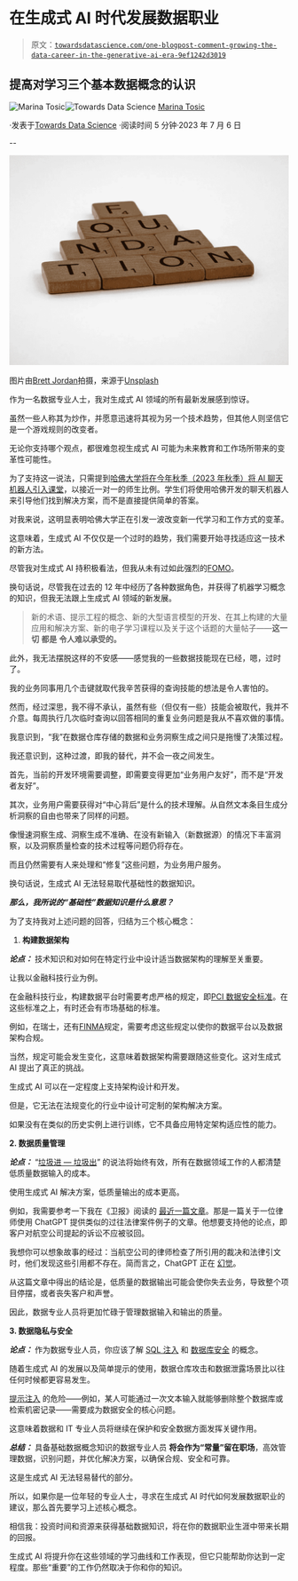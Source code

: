 # 在生成式 AI 时代发展数据职业

> 原文：[`towardsdatascience.com/one-blogpost-comment-growing-the-data-career-in-the-generative-ai-era-9ef1242d3019`](https://towardsdatascience.com/one-blogpost-comment-growing-the-data-career-in-the-generative-ai-era-9ef1242d3019)

## 提高对学习三个基本数据概念的认识

[](https://medium.com/@martosi?source=post_page-----9ef1242d3019--------------------------------)![Marina Tosic](https://medium.com/@martosi?source=post_page-----9ef1242d3019--------------------------------)[](https://towardsdatascience.com/?source=post_page-----9ef1242d3019--------------------------------)![Towards Data Science](https://towardsdatascience.com/?source=post_page-----9ef1242d3019--------------------------------) [Marina Tosic](https://medium.com/@martosi?source=post_page-----9ef1242d3019--------------------------------)

·发表于[Towards Data Science](https://towardsdatascience.com/?source=post_page-----9ef1242d3019--------------------------------) ·阅读时间 5 分钟·2023 年 7 月 6 日

--

![](img/08a3e60909271a424825326f29b4b70d.png)

图片由[Brett Jordan](https://unsplash.com/@brett_jordan?utm_source=medium&utm_medium=referral)拍摄，来源于[Unsplash](https://unsplash.com/?utm_source=medium&utm_medium=referral)

作为一名数据专业人士，我对生成式 AI 领域的所有最新发展感到惊讶。

虽然一些人称其为炒作，并愿意迅速将其视为另一个技术趋势，但其他人则坚信它是一个游戏规则的改变者。

无论你支持哪个观点，都很难忽视生成式 AI 可能为未来教育和工作场所带来的变革性可能性。

为了支持这一说法，只需提到[哈佛大学将在今年秋季（2023 年秋季）将 AI 聊天机器人引入课堂](https://uk.pcmag.com/ai/147451/harvards-new-computer-science-teacher-is-a-chatbot)，以接近一对一的师生比例。学生们将使用哈佛开发的聊天机器人来引导他们找到解决方案，而不是直接提供简单的答案。

对我来说，这明显表明哈佛大学正在引发一波改变新一代学习和工作方式的变革。

这意味着，生成式 AI 不仅仅是一个过时的趋势，我们需要开始寻找适应这一技术的新方法。

尽管我对生成式 AI 持积极看法，但我从未有过如此强烈的[FOMO](https://www.techtarget.com/whatis/definition/FOMO-fear-of-missing-out#:~:text=The%20fear%20of%20missing%20out,%2C%20dissatisfaction%2C%20depression%20and%20stress.)。

换句话说，尽管我在过去的 12 年中经历了各种数据角色，并获得了机器学习概念的知识，但我无法跟上生成式 AI 领域的新发展。

> 新的术语、提示工程的概念、新的大型语言模型的开发、在其上构建的大量应用和解决方案、新的电子学习课程以及关于这个话题的大量帖子——**这一切** **都是** **令人难以承受的。**

此外，我无法摆脱这样的不安感——感觉我的一些数据技能现在已经，嗯，过时了。

我的业务同事用几个击键就取代我辛苦获得的查询技能的想法是令人害怕的。

然而，经过深思，我不得不承认，虽然有些（但仅有一些）技能会被取代，我并不介意。每周执行几次临时查询以回答相同的重复业务问题是我从不喜欢做的事情。

我意识到，“我”在数据仓库存储的数据和业务洞察生成之间只是拖慢了决策过程。

我还意识到，这种过渡，即我的替代，并不会一夜之间发生。

首先，当前的开发环境需要调整，即需要变得更加“业务用户友好”，而不是“开发者友好”。

其次，业务用户需要获得对“中心背后”是什么的技术理解。从自然文本条目生成分析洞察的自由也带来了同样的问题。

像慢速洞察生成、洞察生成不准确、在没有新输入（新数据源）的情况下丰富洞察，以及洞察质量检查的技术过程等问题仍将存在。

而且仍然需要有人来处理和“修复”这些问题，为业务用户服务。

换句话说，生成式 AI 无法轻易取代基础性的数据知识。

***那么，我所说的“基础性”数据知识是什么意思？***

为了支持我对上述问题的回答，归结为三个核心概念：

1.  **构建数据架构**

***论点：*** 技术知识和对如何在特定行业中设计适当数据架构的理解至关重要。

让我以金融科技行业为例。

在金融科技行业，构建数据平台时需要考虑严格的规定，即[PCI 数据安全标准](https://en.wikipedia.org/wiki/Payment_Card_Industry_Data_Security_Standard)。在这些标准之上，有时还会有市场基础的标准。

例如，在瑞士，还有[FINMA](https://www.finma.ch/en/finma/finma-an-overview/)规定，需要考虑这些规定以使你的数据平台以及数据架构合规。

当然，规定可能会发生变化，这意味着数据架构需要跟随这些变化。这对生成式 AI 提出了真正的挑战。

生成式 AI 可以在一定程度上支持架构设计和开发。

但是，它无法在法规变化的行业中设计可定制的架构解决方案。

如果没有在类似的历史实例上进行训练，它不具备应用特定架构适应性的能力。

**2\. 数据质量管理**

***论点：*** “[垃圾进 — 垃圾出](https://en.wikipedia.org/wiki/Garbage_in,_garbage_out#:~:text=In%20computer%20science%2C%20garbage%20in,validity%20does%20not%20imply%20soundness.)” 的说法将始终有效，所有在数据领域工作的人都清楚低质量数据输入的成本。

使用生成式 AI 解决方案，低质量输出的成本更高。

例如，我需要参考一下我在《卫报》阅读的 [最近一篇文章](https://www.theguardian.com/commentisfree/2023/jun/03/lawyer-chatgpt-research-avianca-statement-ai-risk-openai-deepmind)。那是一篇关于一位律师使用 ChatGPT 提供类似的过往法律案件例子的文章。他想要支持他的论点，即客户对航空公司提起的诉讼不应被驳回。

我想你可以想象故事的经过：当航空公司的律师检查了所引用的裁决和法律引文时，他们发现这些引用都不存在。简而言之，ChatGPT 正在 [幻觉](https://en.wikipedia.org/wiki/Hallucination_(artificial_intelligence)#:~:text=In%20artificial%20intelligence%20(AI),,justified%20by%20its%20training%20data.)。

从这篇文章中得出的结论是，低质量的数据输出可能会使你失去业务，导致整个项目停摆，或者丧失客户和声誉。

因此，数据专业人员将更加忙碌于管理数据输入和输出的质量。

**3\. 数据隐私与安全**

***论点：*** 作为数据专业人员，你应该了解 [SQL 注入](https://www.w3schools.com/sql/sql_injection.asp) 和 [数据库安全](https://www.sumologic.com/blog/what-is-database-security/#:~:text=Database%20security%20includes%20protecting%20the,those%20who%20can%20access%20them.) 的概念。

随着生成式 AI 的发展以及简单提示的使用，数据仓库攻击和数据泄露场景比以往任何时候都更容易发生。

[提示注入](https://www.cobalt.io/blog/prompt-injection-attacks) 的危险——例如，某人可能通过一次文本输入就能够删除整个数据库或检索机密记录——需要成为数据安全的核心问题。

这意味着数据和 IT 专业人员将继续在保护和安全数据方面发挥关键作用。

***总结：*** 具备基础数据概念知识的数据专业人员 **将会作为“常量”留在职场**，高效管理数据，识别问题，并优化解决方案，以确保合规、安全和可靠。

这是生成式 AI 无法轻易替代的部分。

所以，如果你是一位年轻的专业人士，寻求在生成式 AI 时代如何发展数据职业的建议，那么首先要学习上述核心概念。

相信我：投资时间和资源来获得基础数据知识，将在你的数据职业生涯中带来长期的回报。

生成式 AI 将提升你在这些领域的学习曲线和工作表现，但它只能帮助你达到一定程度。那些“重要”的工作仍然取决于你和你的知识。
